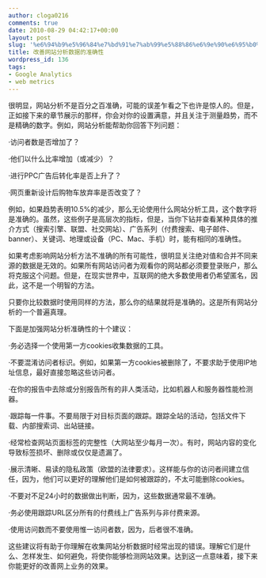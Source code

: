 ```yaml
---
author: cloga0216
comments: true
date: 2010-08-29 04:42:17+00:00
layout: post
slug: '%e6%94%b9%e5%96%84%e7%bd%91%e7%ab%99%e5%88%86%e6%9e%90%e6%95%b0%e6%8d%ae%e7%9a%84%e5%87%86%e7%a1%ae%e6%80%a7'
title: 改善网站分析数据的准确性
wordpress_id: 136
tags:
- Google Analytics
- web metrics
---
```


很明显，网站分析不是百分之百准确，可能的误差乍看之下也许是惊人的。但是，正如接下来的章节展示的那样，你会对你的设置满意，并且关注于测量趋势，而不是精确的数字。例如，网站分析能帮助你回答下列问题：

·访问者数是否增加了？

·他们以什么比率增加（或减少）？

·进行PPC广告后转化率是否上升了？

·网页重新设计后购物车放弃率是否改变了？

例如，如果趋势表明10.5%的减少，那么无论使用什么网站分析工具，这个数字将是准确的。虽然，这些例子是高层次的指标，但是，当你下钻并查看某种具体的推介方式（搜索引擎、联盟、社交网站）、广告系列（付费搜索、电子邮件、banner）、关键词、地理或设备（PC、Mac、手机）时，能有相同的准确性。

如果考虑影响网站分析方法不准确的所有可能性，很明显关注绝对值和合并不同来源的数据是无效的。如果所有网站访问者为观看你的网站都必须要登录账户，那么将克服这个问题。但是，在现实世界中，互联网的绝大多数使用者仍希望匿名，因此，这不是一个明智的方法。

只要你比较数据时使用同样的方法，那么你的结果就将是准确的。这是所有网站分析的一个普遍真理。

下面是加强网站分析准确性的十个建议：

·务必选择一个使用第一方cookies收集数据的工具。

·不要混淆访问者标识。例如，如果第一方cookies被删除了，不要求助于使用IP地址信息，最好直接忽略这些访问者。

·在你的报告中去除或分别报告所有的非人类活动，比如机器人和服务器性能检测器。

·跟踪每一件事。不要局限于对目标页面的跟踪。跟踪全站的活动，包括文件下载、内部搜索词、出站链接。

·经常检查网站页面标签的完整性（大网站至少每月一次）。有时，网站内容的变化导致标签损坏、删除或仅仅是遗漏了。

·展示清晰、易读的隐私政策（欧盟的法律要求）。这样能与你的访问者间建立信任，因为，他们可以更好的理解他们是如何被跟踪的，不太可能删除cookies。

·不要对不足24小时的数据做出判断，因为，这些数据通常最不准确。

·务必使用跟踪URL区分所有的付费线上广告系列与非付费来源。

·使用访问数而不要使用惟一访问者数，因为，后者很不准确。

这些建议将有助于你理解在收集网站分析数据时经常出现的错误。理解它们是什么、怎样发生、如何避免，将使你能够检测网站效果。达到这一点意味着，接下来你能更好的改善网上业务的效果。
